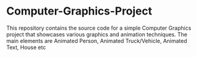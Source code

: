 # Computer-Graphics-Project
This repository contains the source code for a simple Computer Graphics project that showcases various graphics and animation techniques. The main elements are Animated Person, Animated Truck/Vehicle, Animated Text, House etc 
